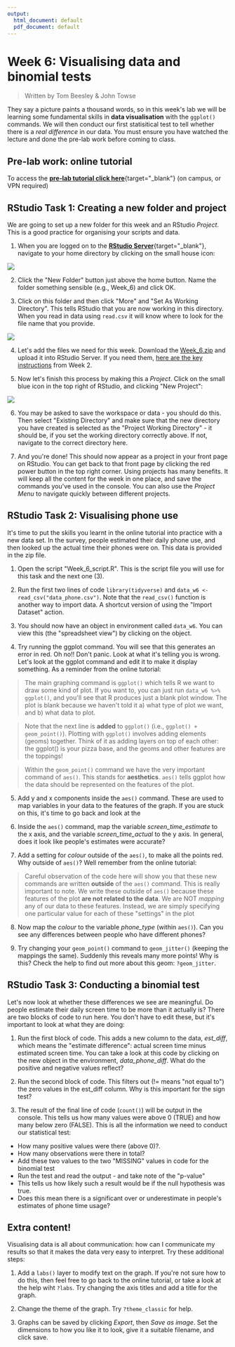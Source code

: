 ```yaml
---
output:
  html_document: default
  pdf_document: default
---
```





# Week 6: Visualising data and binomial tests

> Written by Tom Beesley & John Towse

They say a picture paints a thousand words, so in this week's lab we will be learning some fundamental skills in **data visualisation** with the `ggplot()` commands.  We will then conduct our first statisitical test to tell whether there is a *real difference* in our data. You must ensure you have watched the lecture and done the pre-lab work before coming to class. 

## Pre-lab work: online tutorial

To access the [**pre-lab tutorial click here**](https://ma-rconnect.lancs.ac.uk/Week_6_LabPrep){target="_blank"} (on campus, or VPN required)

## RStudio Task 1: Creating a new folder and project

We are going to set up a new folder for this week and an RStudio *Project*. This is a good practice for organising your scripts and data. 

1. When you are logged on to the [**RStudio Server**](http://psy-rstudio.lancaster.ac.uk){target="_blank"}, navigate to your home directory by clicking on the small house icon:

![](files/Week_6/home_button.png)

2. Click the "New Folder" button just above the home button. Name the folder something sensible (e.g., Week_6) and click OK.

3. Click on this folder and then click "More" and "Set As Working Directory". This tells RStudio that you are now working in this directory. When you read in data using `read.csv` it will know where to look for the file name that you provide.

![](files/Week_6/working_dir.png)

4. Let's add the files we need for this week. Download the [Week_6.zip](files/Week_6/Week_6.zip) and upload it into RStudio Server. If you need them, [here are the key instructions](#uploading_zip) from Week 2.

5. Now let's finish this process by making this a *Project*. Click on the small blue icon in the top right of RStudio, and clicking "New Project":

![](files/Week_6/new_project.png)

6. You may be asked to save the workspace or data - you should do this. Then select "Existing Directory" and make sure that the new directory you have created is selected as the "Project Working Directory" - it should be, if you set the working directory correctly above. If not, navigate to the correct directory here.

7. And you're done! This should now appear as a project in your front page on RStudio. You can get back to that front page by clicking the red power button in the top right corner. Using projects has many benefits. It will keep all the content for the week in one place, and save the commands you've used in the console. You can also use the *Project Menu* to navigate quickly between different projects.


## RStudio Task 2: Visualising phone use

It's time to put the skills you learnt in the online tutorial into practice with a new data set. In the survey, people estimated their daily phone use, and then looked up the actual time their phones were on. This data is provided in the zip file. 

1. Open the script "Week_6_script.R". This is the script file you will use for this task and the next one (3).

2. Run the first two lines of code `library(tidyverse)` and `data_w6 <- read_csv("data_phone.csv")`. Note that the `read_csv()` function is another way to import data. A shortcut version of using the "Import Dataset" action.

3. You should now have an object in environment called `data_w6`. You can view this (the "spreadsheet view") by clicking on the object.

4. Try running the ggplot command. You will see that this generates an error in red. Oh no!! Don't panic. Look at what it's telling you is wrong. Let's look at the ggplot command and edit it to make it display something. As a reminder from the online tutorial:

> The main graphing command is `ggplot()` which tells R we want to draw some kind of plot. If you want to, you can just run `data_w6 %>% ggplot()`, and you'll see that R produces just a blank plot window. The plot is blank because we haven't told it a) what type of plot we want, and b) what data to plot.

>Note that the next line is **added** to `ggplot()` (i.e., `ggplot() + geom_point()`). Plotting with `ggplot()` involves adding elements (geoms) together. Think of it as adding layers on top of each other: the ggplot() is your pizza base, and the geoms and other features are the toppings! 

> Within the `geom_point()` command we have the very important command of `aes()`. This stands for **aesthetics**. `aes()` tells ggplot how the data should be represented on the features of the plot.

5. Add y and x components inside the `aes()` command. These are used to map variables in your data to the features of the graph. If you are stuck on this, it's time to go back and look at the 

6. Inside the `aes()` command, map the variable *screen_time_estimate* to the x axis, and the variable *screen_time_actual* to the y axis. In general, does it look like people's estimates were accurate?

7. Add a setting for *colour* outside of the `aes()`, to make all the points red. Why outside of `aes()`? Well remember from the online tutorial:

> Careful observation of the code here will show you that these new commands are written **outside** of the `aes()` command. This is really important to note. We write these outside of `aes()` because these features of the plot **are not related to the data**. We are NOT *mapping* any of our data to these features. Instead, we are simply specifying one particular value for each of these "settings" in the plot

8. Now map the *colour* to the variable *phone_type* (within `aes()`). Can you see any differences between people who have different phones?

9. Try changing your `geom_point()` command to `geom_jitter()` (keeping the mappings the same). Suddenly this reveals many more points! Why is this? Check the help to find out more about this geom: `?geom_jitter`.

## RStudio Task 3: Conducting a binomial test

Let's now look at whether these differences we see are meaningful. Do people estimate their daily screen time to be more than it actually is? There are two blocks of code to run here. You don't have to edit these, but it's important to look at what they are doing:

1. Run the first block of code. This adds a new column to the data, *est_diff*, which means the "estimate difference": actual screen time minus estimated screen time. You can take a look at this code by clicking on the new object in the environment, *data_phone_diff*. What do the positive and negative values reflect?

2. Run the second block of code. This filters out (!= means "not equal to") the zero values in the est_diff column. Why is this important for the sign test?

3. The result of the final line of code (`count()`) will be output in the console. This tells us how many values were above 0 (TRUE) and how many below zero (FALSE). This is all the information we need to conduct our statistical test:

  + How many positive values were there (above 0)?. 
  + How many observations were there in total? 
  + Add these two values to the two "MISSING" values in code for the binomial test
  + Run the test and read the output - and take note of the "p-value"
  + This tells us how likely such a result would be if the null hypothesis was true.
  + Does this mean there is a significant over or underestimate in people's estimates of phone time usage?


## Extra content!

Visualising data is all about communication: how can I communicate my results so that it makes the data very easy to interpret. Try these additional steps:

1. Add a `labs()` layer to modify text on the graph. If you're not sure how to do this, then feel free to go back to the online tutorial, or take a look at the help wiht `?labs`. Try changing the axis titles and add a title for the graph.

2. Change the theme of the graph. Try `?theme_classic` for help.

3. Graphs can be saved by clicking *Export*, then *Save as image*. Set the dimensions to how you like it to look, give it a suitable filename, and click save.






